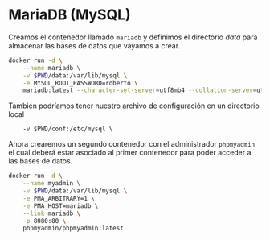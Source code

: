 # MariaDB (MySQL)

Creamos el contenedor llamado `mariadb` y definimos el directorio _data_ para almacenar las bases de datos que vayamos a crear.

```bash
docker run -d \
    --name mariadb \
    -v $PWD/data:/var/lib/mysql \
    -e MYSQL_ROOT_PASSWORD=roberto \
    mariadb:latest --character-set-server=utf8mb4 --collation-server=utf8mb4_unicode_ci
```

También podríamos tener nuestro archivo de configuración en un directorio local

```
    -v $PWD/conf:/etc/mysql \
```

Ahora crearemos un segundo contenedor con el administrador `phpmyadmin` el cual deberá estar asociado al primer contenedor para poder acceder a las bases de datos.

```bash
docker run -d \
    --name myadmin \
    -v $PWD/data:/var/lib/mysql \
    -e PMA_ARBITRARY=1 \
    -e PMA_HOST=mariadb \
    --link mariadb \
    -p 8080:80 \
    phpmyadmin/phpmyadmin:latest
```

